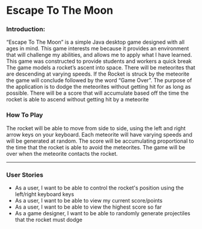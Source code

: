 # Escape To The Moon

### Introduction: 
“Escape To The Moon” is a simple Java desktop game designed with all ages in mind. 
This game interests me because it provides an environment that will challenge my abilities,
and allows me to apply what I have learned. 
This game was constructed to provide students and workers a quick break
The game models a rocket’s ascent into space.
There will be meteorites that are descending at varying speeds. 
If the Rocket is struck by the meteorite the game will conclude followed by the word “Game Over”. 
The purpose of the application is to dodge the meteorites without getting hit for as long as possible. 
There will be a score that will accumulate based off the time the rocket
is able to ascend without getting hit by a meteorite 

### How To Play
The rocket will be able to move from side to side, using the left and right arrow keys on your keyboard. 
Each meteorite will have varying speeds and will be generated at random. 
The score will be accumulating proportional to the time that the rocket is able to avoid the meteorites. 
The game will be over when the meteorite contacts the rocket. 

---
### User Stories 

- As a user, I want to be able to control the rocket's position using the left/right keyboard keys
- As a user, I want to be able to view my current score/points
- As a user, I want to be able to view the highest score so far
- As a game designer, I want to be able to randomly generate projectiles that the rocket must dodge






